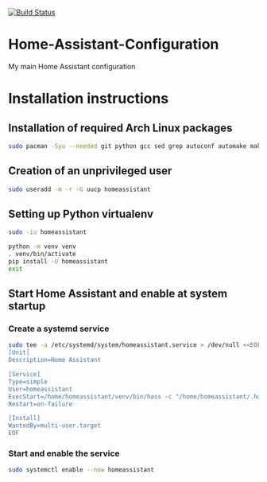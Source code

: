 [![Build Status](https://travis-ci.org/AlexMekkering/Home-Assistant-Configuration.svg?branch=master)](https://travis-ci.org/AlexMekkering/Home-Assistant-Configuration)
# Home-Assistant-Configuration
My main Home Assistant configuration

# Installation instructions

## Installation of required Arch Linux packages
```bash
sudo pacman -Syu --needed git python gcc sed grep autoconf automake make
```
## Creation of an unprivileged user

```bash
sudo useradd -m -r -G uucp homeassistant
```

##  Setting up Python virtualenv
```bash
sudo -iu homeassistant

python -m venv venv
. venv/bin/activate
pip install -U homeassistant
exit
```

## Start Home Assistant and enable at system startup

### Create a systemd service
```bash
sudo tee -a /etc/systemd/system/homeassistant.service > /dev/null <<EOF
[Unit]
Description=Home Assistant

[Service]
Type=simple
User=homeassistant
ExecStart=/home/homeassistant/venv/bin/hass -c "/home/homeassistant/.homeassistant"
Restart=on-failure

[Install]
WantedBy=multi-user.target
EOF
```

### Start and enable the service
```bash
sudo systemctl enable --now homeassistant
```
